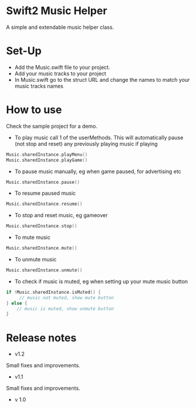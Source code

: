 # Swift2 Music Helper

A simple and extendable music helper class.

# Set-Up

- Add the Music.swift file to your project.
- Add your music tracks to your project
- In Music.swift go to the struct URL and change the names to match your music tracks names

# How to use

Check the sample project for a demo.

- To play music call 1 of the userMethods. This will automatically pause (not stop and reset) any previously playing music if playing
```swift
Music.sharedInstance.playMenu()
Music.sharedInstance.playGame()
```

- To pause music manually, eg when game paused, for advertising etc
```swift
Music.sharedInstance.pause()
```

- To resume paused music
```swift
Music.sharedInstance.resume()
```

- To stop and reset music, eg gameover
```swift
Music.sharedInstance.stop()
```

- To mute music
```swift
Music.sharedInstance.mute()
```

- To unmute music
```swift
Music.sharedInstance.unmute()
```

- To check if music is muted, eg when setting up your mute music button
```swift
if !Music.sharedInstance.isMuted() {
     // music not muted, show mute button
} else {
    // music is muted, show unmute button
}
```

# Release notes

- v1.2

Small fixes and improvements.

- v1.1

Small fixes and improvements.

- v 1.0
